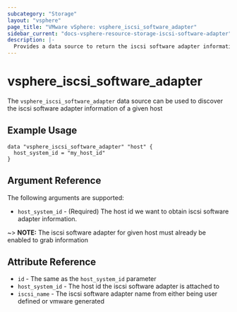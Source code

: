 ```yaml
---
subcategory: "Storage"
layout: "vsphere"
page_title: "VMware vSphere: vsphere_iscsi_software_adapter"
sidebar_current: "docs-vsphere-resource-storage-iscsi-software-adapter"
description: |-
  Provides a data source to return the iscsi software adapter information for given host
---
```


# vsphere_iscsi_software_adapter

The `vsphere_iscsi_software_adapter` data source can be used to discover the iscsi software adapter information of a given host

## Example Usage

```hcl
data "vsphere_iscsi_software_adapter" "host" {
  host_system_id = "my_host_id"
}
```

## Argument Reference

The following arguments are supported:

* `host_system_id` - (Required) The host id we want to obtain iscsi software adapter information.

~> **NOTE:** The iscsi software adapter for given host must already be enabled to grab information

## Attribute Reference

* `id` - The same as the `host_system_id` parameter
* `host_system_id` - The host id the iscsi software adapter is attached to
* `iscsi_name` - The iscsi software adapter name from either being user defined or vmware generated
